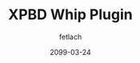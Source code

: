 ---
layout: post
title:  "XPBD Whip Plugin"
summary: "my texas A&M undergraduate capstone project"
author: fetlach
date: '2099-03-24'
category: ['projects']
tags: project
thumbnail: /assets/img/post_neography/VagaboundND.png
keywords: Unreal Engine, Plugin, Physics, XPBD, Rendering, VFX
usemathjax: false
permalink: /blog/xpbd-whip-3-24-2025/
---